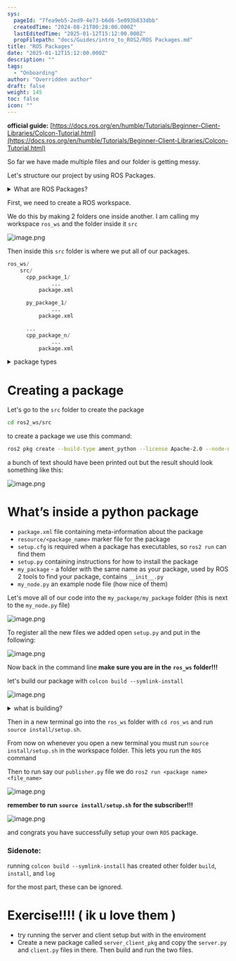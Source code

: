 ```yaml
---
sys:
  pageId: "7fea9eb5-2ed9-4e73-b6d6-5e093b833dbb"
  createdTime: "2024-08-21T00:28:00.000Z"
  lastEditedTime: "2025-01-12T15:12:00.000Z"
  propFilepath: "docs/Guides/intro_to_ROS2/ROS Packages.md"
title: "ROS Packages"
date: "2025-01-12T15:12:00.000Z"
description: ""
tags:
  - "Onboarding"
author: "Overridden author"
draft: false
weight: 145
toc: false
icon: ""
---
```


**official guide:** [https://docs.ros.org/en/humble/Tutorials/Beginner-Client-Libraries/Colcon-Tutorial.html](https://docs.ros.org/en/humble/Tutorials/Beginner-Client-Libraries/Colcon-Tutorial.html)

So far we have made multiple files and our folder is getting messy.

Let's structure our project by using ROS Packages.

<details>

<summary>What are ROS Packages?</summary>

ROS Packages are, as the name implies, packages of code that are highly sharable between ROS developers.

They consist of a folder, `package.xml` file, and source code

```python
      cpp_package_1/
		      ... imagine much code files here ..
          package.xml
```

</details>

First, we need to create a ROS workspace.

We do this by making 2 folders one inside another. I am calling my workspace `ros_ws` and the folder inside it `src`

![image.png](https://prod-files-secure.s3.us-west-2.amazonaws.com/d518164a-d88e-44d1-a4ee-3adb3bd8bce0/70706947-fd18-4537-a67b-e12946812d31/image.png?X-Amz-Algorithm=AWS4-HMAC-SHA256&X-Amz-Content-Sha256=UNSIGNED-PAYLOAD&X-Amz-Credential=ASIAZI2LB46667MEBNJB%2F20250408%2Fus-west-2%2Fs3%2Faws4_request&X-Amz-Date=20250408T200843Z&X-Amz-Expires=3600&X-Amz-Security-Token=IQoJb3JpZ2luX2VjEAQaCXVzLXdlc3QtMiJHMEUCIQCEOZfuQrDTu%2BuDNrECFfQvSlcak8bau08c%2FHqNufFC%2BwIgGzXQS%2BXZQtzGi%2BNsSM7Yl6Ys7nOxnm5WsG1USEYxiBcq%2FwMIfRAAGgw2Mzc0MjMxODM4MDUiDDVnstZ23QqFmDHY%2BSrcA7%2BslPyzsjTXUhbs9LkbOASjz%2BRLcHJEFcJb3naogID%2Fsa%2FEb40f8RnMV2chIji9wiWhXgIuS%2BEVogxiYP%2F3LK%2BTLTakk7CkYkjptjNwFVyg5JW8gAWRtqvlfXUPaeErbydYX4YdCpdwuQ2rkU5o%2BdPN00AYVbPGr2yN0Xv8jpgf8WedWCr0joCiFVKLY71nHlGWwdD2ji51vMBjOtFKZDikvJ7VB1nGyrz1dfV8AejEahD9dfbu8FaVJhijeiIcrzRenMHGFQKKhHMwBGbxr2Fiuts9Gv1mOEnwKfJBI2jWE%2FY1Gus31p97J3xTokeD9OXvYs7WkB5QMxS8CoAlJZ97DN6eyRvFSfE8I7%2B%2F4FdwVZSZEA2YY4Z4liof%2FYKhvhwGJm33sgj3qm2aFE8i24JRwj%2BQrcaN9sV8uXclmadD1PTDptoBwH%2FXzZo%2F4%2Fb5lugXpRKJA19kbbw9JwMhSREF9GMQ9AEvieDN5p3CUbkHNrPDfVqoi0tBEl4y5ONgeo%2B0ciiBKQ%2Fjzr%2FdViz7fhsO6PU9vNBRCa3MFPbbwAedhdrCwOFbZQ%2B3Fv3lhaLQHpgfEENj67M96PxPpKRHTl0Vio%2FO5cE49OtDQTaNrXee6t9wyQ1UFM6%2BBY9DMPrv1b8GOqUB4VgQiXo8OK%2FGGAiAawj5iYv0kcwq41vImVb7RsRbUeBM5BGekVT%2BsB%2BUYccLwWgT49PC%2BzIC08j9RncLVrB3f3h%2Fplr3Zi49qPfeW1HNP638Vjv%2FuA0A0rjTXBF0S8ARJpr0ycHoSWXLD3lAd7ibB04CoSuW6%2FA0Spc11dkESiMJyC2%2FD%2Bc2bkWQFTbGpjDyb8U9ZTLd%2BLkMta5Pv%2FQuflWAuzyY&X-Amz-Signature=1b58661ccf3991093faa6a5b02b490e604a281196513dc0535f90c78d998e895&X-Amz-SignedHeaders=host&x-id=GetObject)

Then inside this `src` folder is where we put all of our packages.

```python
ros_ws/
    src/
      cpp_package_1/
		      ...
          package.xml

      py_package_1/
		      ...
          package.xml

      ...
      cpp_package_n/
		      ...
          package.xml

```

<details>

<summary>package types</summary>

packages can be either `C++` or python.

the intern file structure is different for each but for this guide we will stick to creating python packages

</details>

# Creating a package

Let's go to the `src` folder to create the package

```bash
cd ros2_ws/src
```

to create a package we use this command:

```bash
ros2 pkg create --build-type ament_python --license Apache-2.0 --node-name my_node my_package
```

a bunch of text should have been printed out but the result should look something like this:

![image.png](https://prod-files-secure.s3.us-west-2.amazonaws.com/d518164a-d88e-44d1-a4ee-3adb3bd8bce0/e6cf1e3f-8512-4a3e-b131-079f800bf3e8/image.png?X-Amz-Algorithm=AWS4-HMAC-SHA256&X-Amz-Content-Sha256=UNSIGNED-PAYLOAD&X-Amz-Credential=ASIAZI2LB46667MEBNJB%2F20250408%2Fus-west-2%2Fs3%2Faws4_request&X-Amz-Date=20250408T200843Z&X-Amz-Expires=3600&X-Amz-Security-Token=IQoJb3JpZ2luX2VjEAQaCXVzLXdlc3QtMiJHMEUCIQCEOZfuQrDTu%2BuDNrECFfQvSlcak8bau08c%2FHqNufFC%2BwIgGzXQS%2BXZQtzGi%2BNsSM7Yl6Ys7nOxnm5WsG1USEYxiBcq%2FwMIfRAAGgw2Mzc0MjMxODM4MDUiDDVnstZ23QqFmDHY%2BSrcA7%2BslPyzsjTXUhbs9LkbOASjz%2BRLcHJEFcJb3naogID%2Fsa%2FEb40f8RnMV2chIji9wiWhXgIuS%2BEVogxiYP%2F3LK%2BTLTakk7CkYkjptjNwFVyg5JW8gAWRtqvlfXUPaeErbydYX4YdCpdwuQ2rkU5o%2BdPN00AYVbPGr2yN0Xv8jpgf8WedWCr0joCiFVKLY71nHlGWwdD2ji51vMBjOtFKZDikvJ7VB1nGyrz1dfV8AejEahD9dfbu8FaVJhijeiIcrzRenMHGFQKKhHMwBGbxr2Fiuts9Gv1mOEnwKfJBI2jWE%2FY1Gus31p97J3xTokeD9OXvYs7WkB5QMxS8CoAlJZ97DN6eyRvFSfE8I7%2B%2F4FdwVZSZEA2YY4Z4liof%2FYKhvhwGJm33sgj3qm2aFE8i24JRwj%2BQrcaN9sV8uXclmadD1PTDptoBwH%2FXzZo%2F4%2Fb5lugXpRKJA19kbbw9JwMhSREF9GMQ9AEvieDN5p3CUbkHNrPDfVqoi0tBEl4y5ONgeo%2B0ciiBKQ%2Fjzr%2FdViz7fhsO6PU9vNBRCa3MFPbbwAedhdrCwOFbZQ%2B3Fv3lhaLQHpgfEENj67M96PxPpKRHTl0Vio%2FO5cE49OtDQTaNrXee6t9wyQ1UFM6%2BBY9DMPrv1b8GOqUB4VgQiXo8OK%2FGGAiAawj5iYv0kcwq41vImVb7RsRbUeBM5BGekVT%2BsB%2BUYccLwWgT49PC%2BzIC08j9RncLVrB3f3h%2Fplr3Zi49qPfeW1HNP638Vjv%2FuA0A0rjTXBF0S8ARJpr0ycHoSWXLD3lAd7ibB04CoSuW6%2FA0Spc11dkESiMJyC2%2FD%2Bc2bkWQFTbGpjDyb8U9ZTLd%2BLkMta5Pv%2FQuflWAuzyY&X-Amz-Signature=6231633d8850f27bad85ba1c388e93d32a8052ba88ebd783aa12fd61b5c1fed1&X-Amz-SignedHeaders=host&x-id=GetObject)

# What’s inside a python package

- `package.xml` file containing meta-information about the package
- `resource/<package_name>` marker file for the package
- `setup.cfg` is required when a package has executables, so `ros2 run` can find them
- `setup.py` containing instructions for how to install the package
- `my_package` - a folder with the same name as your package, used by ROS 2 tools to find your package, contains `__init__.py`
- `my_node.py` an example node file (how nice of them)

Let's move all of our code into the `my_package/my_package` folder (this is next to the `my_node.py` file)

![image.png](https://prod-files-secure.s3.us-west-2.amazonaws.com/d518164a-d88e-44d1-a4ee-3adb3bd8bce0/9ce58f11-0da9-4d3e-b86d-506a9685d378/image.png?X-Amz-Algorithm=AWS4-HMAC-SHA256&X-Amz-Content-Sha256=UNSIGNED-PAYLOAD&X-Amz-Credential=ASIAZI2LB46667MEBNJB%2F20250408%2Fus-west-2%2Fs3%2Faws4_request&X-Amz-Date=20250408T200843Z&X-Amz-Expires=3600&X-Amz-Security-Token=IQoJb3JpZ2luX2VjEAQaCXVzLXdlc3QtMiJHMEUCIQCEOZfuQrDTu%2BuDNrECFfQvSlcak8bau08c%2FHqNufFC%2BwIgGzXQS%2BXZQtzGi%2BNsSM7Yl6Ys7nOxnm5WsG1USEYxiBcq%2FwMIfRAAGgw2Mzc0MjMxODM4MDUiDDVnstZ23QqFmDHY%2BSrcA7%2BslPyzsjTXUhbs9LkbOASjz%2BRLcHJEFcJb3naogID%2Fsa%2FEb40f8RnMV2chIji9wiWhXgIuS%2BEVogxiYP%2F3LK%2BTLTakk7CkYkjptjNwFVyg5JW8gAWRtqvlfXUPaeErbydYX4YdCpdwuQ2rkU5o%2BdPN00AYVbPGr2yN0Xv8jpgf8WedWCr0joCiFVKLY71nHlGWwdD2ji51vMBjOtFKZDikvJ7VB1nGyrz1dfV8AejEahD9dfbu8FaVJhijeiIcrzRenMHGFQKKhHMwBGbxr2Fiuts9Gv1mOEnwKfJBI2jWE%2FY1Gus31p97J3xTokeD9OXvYs7WkB5QMxS8CoAlJZ97DN6eyRvFSfE8I7%2B%2F4FdwVZSZEA2YY4Z4liof%2FYKhvhwGJm33sgj3qm2aFE8i24JRwj%2BQrcaN9sV8uXclmadD1PTDptoBwH%2FXzZo%2F4%2Fb5lugXpRKJA19kbbw9JwMhSREF9GMQ9AEvieDN5p3CUbkHNrPDfVqoi0tBEl4y5ONgeo%2B0ciiBKQ%2Fjzr%2FdViz7fhsO6PU9vNBRCa3MFPbbwAedhdrCwOFbZQ%2B3Fv3lhaLQHpgfEENj67M96PxPpKRHTl0Vio%2FO5cE49OtDQTaNrXee6t9wyQ1UFM6%2BBY9DMPrv1b8GOqUB4VgQiXo8OK%2FGGAiAawj5iYv0kcwq41vImVb7RsRbUeBM5BGekVT%2BsB%2BUYccLwWgT49PC%2BzIC08j9RncLVrB3f3h%2Fplr3Zi49qPfeW1HNP638Vjv%2FuA0A0rjTXBF0S8ARJpr0ycHoSWXLD3lAd7ibB04CoSuW6%2FA0Spc11dkESiMJyC2%2FD%2Bc2bkWQFTbGpjDyb8U9ZTLd%2BLkMta5Pv%2FQuflWAuzyY&X-Amz-Signature=f401afe6e601f31309cc3da04539c1130759a18adacbe83f4c0347e00f398975&X-Amz-SignedHeaders=host&x-id=GetObject)

To register all the new files we added open `setup.py` and put in the following:

![image.png](https://prod-files-secure.s3.us-west-2.amazonaws.com/d518164a-d88e-44d1-a4ee-3adb3bd8bce0/1cd7c262-4cae-4496-9d75-c178537d24a2/image.png?X-Amz-Algorithm=AWS4-HMAC-SHA256&X-Amz-Content-Sha256=UNSIGNED-PAYLOAD&X-Amz-Credential=ASIAZI2LB46667MEBNJB%2F20250408%2Fus-west-2%2Fs3%2Faws4_request&X-Amz-Date=20250408T200843Z&X-Amz-Expires=3600&X-Amz-Security-Token=IQoJb3JpZ2luX2VjEAQaCXVzLXdlc3QtMiJHMEUCIQCEOZfuQrDTu%2BuDNrECFfQvSlcak8bau08c%2FHqNufFC%2BwIgGzXQS%2BXZQtzGi%2BNsSM7Yl6Ys7nOxnm5WsG1USEYxiBcq%2FwMIfRAAGgw2Mzc0MjMxODM4MDUiDDVnstZ23QqFmDHY%2BSrcA7%2BslPyzsjTXUhbs9LkbOASjz%2BRLcHJEFcJb3naogID%2Fsa%2FEb40f8RnMV2chIji9wiWhXgIuS%2BEVogxiYP%2F3LK%2BTLTakk7CkYkjptjNwFVyg5JW8gAWRtqvlfXUPaeErbydYX4YdCpdwuQ2rkU5o%2BdPN00AYVbPGr2yN0Xv8jpgf8WedWCr0joCiFVKLY71nHlGWwdD2ji51vMBjOtFKZDikvJ7VB1nGyrz1dfV8AejEahD9dfbu8FaVJhijeiIcrzRenMHGFQKKhHMwBGbxr2Fiuts9Gv1mOEnwKfJBI2jWE%2FY1Gus31p97J3xTokeD9OXvYs7WkB5QMxS8CoAlJZ97DN6eyRvFSfE8I7%2B%2F4FdwVZSZEA2YY4Z4liof%2FYKhvhwGJm33sgj3qm2aFE8i24JRwj%2BQrcaN9sV8uXclmadD1PTDptoBwH%2FXzZo%2F4%2Fb5lugXpRKJA19kbbw9JwMhSREF9GMQ9AEvieDN5p3CUbkHNrPDfVqoi0tBEl4y5ONgeo%2B0ciiBKQ%2Fjzr%2FdViz7fhsO6PU9vNBRCa3MFPbbwAedhdrCwOFbZQ%2B3Fv3lhaLQHpgfEENj67M96PxPpKRHTl0Vio%2FO5cE49OtDQTaNrXee6t9wyQ1UFM6%2BBY9DMPrv1b8GOqUB4VgQiXo8OK%2FGGAiAawj5iYv0kcwq41vImVb7RsRbUeBM5BGekVT%2BsB%2BUYccLwWgT49PC%2BzIC08j9RncLVrB3f3h%2Fplr3Zi49qPfeW1HNP638Vjv%2FuA0A0rjTXBF0S8ARJpr0ycHoSWXLD3lAd7ibB04CoSuW6%2FA0Spc11dkESiMJyC2%2FD%2Bc2bkWQFTbGpjDyb8U9ZTLd%2BLkMta5Pv%2FQuflWAuzyY&X-Amz-Signature=05064a7a29c5c909127bbce119cd3a0ee3b083a8550cec0ce65b92474498f074&X-Amz-SignedHeaders=host&x-id=GetObject)

Now back in the command line **make sure you are in the** **`ros_ws`** **folder!!!**

let's build our package with `colcon build --symlink-install`

![image.png](https://prod-files-secure.s3.us-west-2.amazonaws.com/d518164a-d88e-44d1-a4ee-3adb3bd8bce0/2f2a0d27-b173-48fd-b189-5f5c0ce65619/image.png?X-Amz-Algorithm=AWS4-HMAC-SHA256&X-Amz-Content-Sha256=UNSIGNED-PAYLOAD&X-Amz-Credential=ASIAZI2LB46667MEBNJB%2F20250408%2Fus-west-2%2Fs3%2Faws4_request&X-Amz-Date=20250408T200843Z&X-Amz-Expires=3600&X-Amz-Security-Token=IQoJb3JpZ2luX2VjEAQaCXVzLXdlc3QtMiJHMEUCIQCEOZfuQrDTu%2BuDNrECFfQvSlcak8bau08c%2FHqNufFC%2BwIgGzXQS%2BXZQtzGi%2BNsSM7Yl6Ys7nOxnm5WsG1USEYxiBcq%2FwMIfRAAGgw2Mzc0MjMxODM4MDUiDDVnstZ23QqFmDHY%2BSrcA7%2BslPyzsjTXUhbs9LkbOASjz%2BRLcHJEFcJb3naogID%2Fsa%2FEb40f8RnMV2chIji9wiWhXgIuS%2BEVogxiYP%2F3LK%2BTLTakk7CkYkjptjNwFVyg5JW8gAWRtqvlfXUPaeErbydYX4YdCpdwuQ2rkU5o%2BdPN00AYVbPGr2yN0Xv8jpgf8WedWCr0joCiFVKLY71nHlGWwdD2ji51vMBjOtFKZDikvJ7VB1nGyrz1dfV8AejEahD9dfbu8FaVJhijeiIcrzRenMHGFQKKhHMwBGbxr2Fiuts9Gv1mOEnwKfJBI2jWE%2FY1Gus31p97J3xTokeD9OXvYs7WkB5QMxS8CoAlJZ97DN6eyRvFSfE8I7%2B%2F4FdwVZSZEA2YY4Z4liof%2FYKhvhwGJm33sgj3qm2aFE8i24JRwj%2BQrcaN9sV8uXclmadD1PTDptoBwH%2FXzZo%2F4%2Fb5lugXpRKJA19kbbw9JwMhSREF9GMQ9AEvieDN5p3CUbkHNrPDfVqoi0tBEl4y5ONgeo%2B0ciiBKQ%2Fjzr%2FdViz7fhsO6PU9vNBRCa3MFPbbwAedhdrCwOFbZQ%2B3Fv3lhaLQHpgfEENj67M96PxPpKRHTl0Vio%2FO5cE49OtDQTaNrXee6t9wyQ1UFM6%2BBY9DMPrv1b8GOqUB4VgQiXo8OK%2FGGAiAawj5iYv0kcwq41vImVb7RsRbUeBM5BGekVT%2BsB%2BUYccLwWgT49PC%2BzIC08j9RncLVrB3f3h%2Fplr3Zi49qPfeW1HNP638Vjv%2FuA0A0rjTXBF0S8ARJpr0ycHoSWXLD3lAd7ibB04CoSuW6%2FA0Spc11dkESiMJyC2%2FD%2Bc2bkWQFTbGpjDyb8U9ZTLd%2BLkMta5Pv%2FQuflWAuzyY&X-Amz-Signature=8133bf9900003bb458e46ea830b528ed57a96b65fc5a17ebc1b2cfb93ee5a250&X-Amz-SignedHeaders=host&x-id=GetObject)

<details>

<summary>what is building?</summary>

if you are a CS major at Rose-Hulman you will learn the answer to this in CSSE132

but TLDR; is it combines all the code files into one program that can be run easily 

</details>

Then in a new terminal go into the `ros_ws` folder with `cd ros_ws` and run `source install/setup.sh`. 

From now on whenever you open a new terminal you must run `source install/setup.sh` in the workspace folder. This lets you run the `ROS` command

Then to run say our `publisher.py` file we do `ros2 run <package name> <file_name>`

![image.png](https://prod-files-secure.s3.us-west-2.amazonaws.com/d518164a-d88e-44d1-a4ee-3adb3bd8bce0/4f4b1219-3a44-4632-aa0a-ce3471699f59/image.png?X-Amz-Algorithm=AWS4-HMAC-SHA256&X-Amz-Content-Sha256=UNSIGNED-PAYLOAD&X-Amz-Credential=ASIAZI2LB46667MEBNJB%2F20250408%2Fus-west-2%2Fs3%2Faws4_request&X-Amz-Date=20250408T200843Z&X-Amz-Expires=3600&X-Amz-Security-Token=IQoJb3JpZ2luX2VjEAQaCXVzLXdlc3QtMiJHMEUCIQCEOZfuQrDTu%2BuDNrECFfQvSlcak8bau08c%2FHqNufFC%2BwIgGzXQS%2BXZQtzGi%2BNsSM7Yl6Ys7nOxnm5WsG1USEYxiBcq%2FwMIfRAAGgw2Mzc0MjMxODM4MDUiDDVnstZ23QqFmDHY%2BSrcA7%2BslPyzsjTXUhbs9LkbOASjz%2BRLcHJEFcJb3naogID%2Fsa%2FEb40f8RnMV2chIji9wiWhXgIuS%2BEVogxiYP%2F3LK%2BTLTakk7CkYkjptjNwFVyg5JW8gAWRtqvlfXUPaeErbydYX4YdCpdwuQ2rkU5o%2BdPN00AYVbPGr2yN0Xv8jpgf8WedWCr0joCiFVKLY71nHlGWwdD2ji51vMBjOtFKZDikvJ7VB1nGyrz1dfV8AejEahD9dfbu8FaVJhijeiIcrzRenMHGFQKKhHMwBGbxr2Fiuts9Gv1mOEnwKfJBI2jWE%2FY1Gus31p97J3xTokeD9OXvYs7WkB5QMxS8CoAlJZ97DN6eyRvFSfE8I7%2B%2F4FdwVZSZEA2YY4Z4liof%2FYKhvhwGJm33sgj3qm2aFE8i24JRwj%2BQrcaN9sV8uXclmadD1PTDptoBwH%2FXzZo%2F4%2Fb5lugXpRKJA19kbbw9JwMhSREF9GMQ9AEvieDN5p3CUbkHNrPDfVqoi0tBEl4y5ONgeo%2B0ciiBKQ%2Fjzr%2FdViz7fhsO6PU9vNBRCa3MFPbbwAedhdrCwOFbZQ%2B3Fv3lhaLQHpgfEENj67M96PxPpKRHTl0Vio%2FO5cE49OtDQTaNrXee6t9wyQ1UFM6%2BBY9DMPrv1b8GOqUB4VgQiXo8OK%2FGGAiAawj5iYv0kcwq41vImVb7RsRbUeBM5BGekVT%2BsB%2BUYccLwWgT49PC%2BzIC08j9RncLVrB3f3h%2Fplr3Zi49qPfeW1HNP638Vjv%2FuA0A0rjTXBF0S8ARJpr0ycHoSWXLD3lAd7ibB04CoSuW6%2FA0Spc11dkESiMJyC2%2FD%2Bc2bkWQFTbGpjDyb8U9ZTLd%2BLkMta5Pv%2FQuflWAuzyY&X-Amz-Signature=4371551d03a3538c5edb94d76ff206fde792b81dedcbb4413e27dca50501613a&X-Amz-SignedHeaders=host&x-id=GetObject)

**remember to run** **`source install/setup.sh`** **for the subscriber!!!**

![image.png](https://prod-files-secure.s3.us-west-2.amazonaws.com/d518164a-d88e-44d1-a4ee-3adb3bd8bce0/02121119-dad4-49ec-8356-c956108b4243/image.png?X-Amz-Algorithm=AWS4-HMAC-SHA256&X-Amz-Content-Sha256=UNSIGNED-PAYLOAD&X-Amz-Credential=ASIAZI2LB46667MEBNJB%2F20250408%2Fus-west-2%2Fs3%2Faws4_request&X-Amz-Date=20250408T200843Z&X-Amz-Expires=3600&X-Amz-Security-Token=IQoJb3JpZ2luX2VjEAQaCXVzLXdlc3QtMiJHMEUCIQCEOZfuQrDTu%2BuDNrECFfQvSlcak8bau08c%2FHqNufFC%2BwIgGzXQS%2BXZQtzGi%2BNsSM7Yl6Ys7nOxnm5WsG1USEYxiBcq%2FwMIfRAAGgw2Mzc0MjMxODM4MDUiDDVnstZ23QqFmDHY%2BSrcA7%2BslPyzsjTXUhbs9LkbOASjz%2BRLcHJEFcJb3naogID%2Fsa%2FEb40f8RnMV2chIji9wiWhXgIuS%2BEVogxiYP%2F3LK%2BTLTakk7CkYkjptjNwFVyg5JW8gAWRtqvlfXUPaeErbydYX4YdCpdwuQ2rkU5o%2BdPN00AYVbPGr2yN0Xv8jpgf8WedWCr0joCiFVKLY71nHlGWwdD2ji51vMBjOtFKZDikvJ7VB1nGyrz1dfV8AejEahD9dfbu8FaVJhijeiIcrzRenMHGFQKKhHMwBGbxr2Fiuts9Gv1mOEnwKfJBI2jWE%2FY1Gus31p97J3xTokeD9OXvYs7WkB5QMxS8CoAlJZ97DN6eyRvFSfE8I7%2B%2F4FdwVZSZEA2YY4Z4liof%2FYKhvhwGJm33sgj3qm2aFE8i24JRwj%2BQrcaN9sV8uXclmadD1PTDptoBwH%2FXzZo%2F4%2Fb5lugXpRKJA19kbbw9JwMhSREF9GMQ9AEvieDN5p3CUbkHNrPDfVqoi0tBEl4y5ONgeo%2B0ciiBKQ%2Fjzr%2FdViz7fhsO6PU9vNBRCa3MFPbbwAedhdrCwOFbZQ%2B3Fv3lhaLQHpgfEENj67M96PxPpKRHTl0Vio%2FO5cE49OtDQTaNrXee6t9wyQ1UFM6%2BBY9DMPrv1b8GOqUB4VgQiXo8OK%2FGGAiAawj5iYv0kcwq41vImVb7RsRbUeBM5BGekVT%2BsB%2BUYccLwWgT49PC%2BzIC08j9RncLVrB3f3h%2Fplr3Zi49qPfeW1HNP638Vjv%2FuA0A0rjTXBF0S8ARJpr0ycHoSWXLD3lAd7ibB04CoSuW6%2FA0Spc11dkESiMJyC2%2FD%2Bc2bkWQFTbGpjDyb8U9ZTLd%2BLkMta5Pv%2FQuflWAuzyY&X-Amz-Signature=955b136ae735682a25a963d8424ca7229f3c787a500c83d213447f1fd014a836&X-Amz-SignedHeaders=host&x-id=GetObject)

and congrats you have successfully setup your own `ROS` package.

### Sidenote:

running `colcon build --symlink-install` has created other folder `build`, `install`, and `log`

for the most part, these can be ignored.

# Exercise!!!! ( ik u love them )

- try running the server and client setup but with in the enviroment
- Create a new package called `server_client_pkg` and copy the `server.py` and `client.py` files in there. Then build and run the two files.
